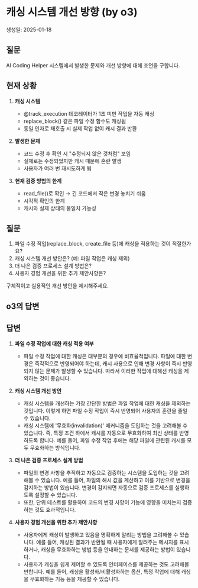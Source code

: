 # 캐싱 시스템 개선 방향 (by o3)

생성일: 2025-01-18

## 질문

AI Coding Helper 시스템에서 발생한 문제와 개선 방향에 대해 조언을 구합니다.

## 현재 상황
1. **캐싱 시스템**
   - @track_execution 데코레이터가 1초 미만 작업을 자동 캐싱
   - replace_block() 같은 파일 수정 함수도 캐싱됨
   - 동일 인자로 재호출 시 실제 작업 없이 캐시 결과 반환

2. **발생한 문제**
   - 코드 수정 후 확인 시 "수정되지 않은 것처럼" 보임
   - 실제로는 수정되었지만 캐시 때문에 혼란 발생
   - 사용자가 여러 번 재시도하게 됨

3. **현재 검증 방법의 한계**
   - read_file()로 확인 → 긴 코드에서 작은 변경 놓치기 쉬움
   - 시각적 확인의 한계
   - 캐시와 실제 상태의 불일치 가능성

## 질문
1. 파일 수정 작업(replace_block, create_file 등)에 캐싱을 적용하는 것이 적절한가요?
2. 캐싱 시스템 개선 방안은? (예: 파일 작업은 캐싱 제외)
3. 더 나은 검증 프로세스 설계 방법은?
4. 사용자 경험 개선을 위한 추가 제안사항은?

구체적이고 실용적인 개선 방안을 제시해주세요.


## o3의 답변
## 답변

1. **파일 수정 작업에 대한 캐싱 적용 여부**
   - 파일 수정 작업에 대한 캐싱은 대부분의 경우에 비효율적입니다. 파일에 대한 변경은 즉각적으로 반영되어야 하는데, 캐시 사용으로 인해 변경 사항이 즉시 반영되지 않는 문제가 발생할 수 있습니다. 따라서 이러한 작업에 대해선 캐싱을 제외하는 것이 좋습니다.

2. **캐싱 시스템 개선 방안**
   - 캐싱 시스템을 개선하는 가장 간단한 방법은 파일 작업에 대한 캐싱을 제외하는 것입니다. 이렇게 하면 파일 수정 작업이 즉시 반영되어 사용자의 혼란을 줄일 수 있습니다.
   - 캐싱 시스템에 '무효화(invalidation)' 메커니즘을 도입하는 것을 고려해볼 수 있습니다. 즉, 특정 조건 하에서 캐시를 자동으로 무효화하여 최신 상태를 반영하도록 합니다. 예를 들어, 파일 수정 작업 후에는 해당 파일에 관련된 캐시를 모두 무효화하는 방식입니다.

3. **더 나은 검증 프로세스 설계 방법**
   - 파일의 변경 사항을 추적하고 자동으로 검증하는 시스템을 도입하는 것을 고려해볼 수 있습니다. 예를 들어, 파일의 해시 값을 계산하고 이를 기반으로 변경을 감지하는 방법이 있습니다. 변경이 감지되면 자동으로 검증 프로세스를 실행하도록 설정할 수 있습니다.
   - 또한, 단위 테스트를 활용하여 코드의 변경 사항이 기능에 영향을 미치는지 검증하는 것도 효과적입니다.

4. **사용자 경험 개선을 위한 추가 제안사항**
   - 사용자에게 캐싱이 발생하고 있음을 명확하게 알리는 방법을 고려해볼 수 있습니다. 예를 들어, 캐싱된 결과가 반환될 때 사용자에게 알려주는 메시지를 표시하거나, 캐싱을 무효화하는 방법 등을 안내하는 문서를 제공하는 방법이 있습니다.
   - 사용자가 캐싱을 쉽게 제어할 수 있도록 인터페이스를 제공하는 것도 고려해볼 만합니다. 예를 들어, 캐싱을 활성화/비활성화하는 옵션, 특정 작업에 대해 캐싱을 무효화하는 기능 등을 제공할 수 있습니다.